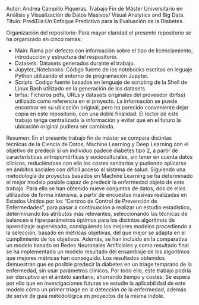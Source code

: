 Autor: Andrea Campillo Piqueras.
Trabajo Fin de Máster Universitario en Análisis y Visualización de Datos Masivos/ Visual Analytics and Big Data.
Título: PrediDia:Un Enfoque Predictivo para la Evaluación de la Diabetes.

Organización del repositorio:
Para mayor claridad el presente repositorio se ha organizado en cinco ramas:
* Main: Rama por defecto con información sobre el tipo de licenciamiento, introducción y estructura del respositorio.
* Datasets: Datasets generados durante el trabajo.
* Jupyter_Notebooks: Código fuente de los notebooks escritos en leguaje Python utilizando el entorno de programación Jupyter.
* Scripts: Codigo fuente basados en lenguaje de scripting de la Shell de Linux Bash utilizado en la generación de 
		       los datasets.
* brfss: Ficheros pdfs, URLs y datasets originales del proveedor (brfss) utilizado como referencia en el proyecto. 
		     La información se puede encontrar en su ubicación original, pero ha parecido conveniente dejar copia
		     en este repositorio, con una doble finalidad: El lector de este trabajo tenga centralizada la información y 
		     evitar que en el futuro la ubicación original pudiera ser cambiada.

Resumen:
En el presente trabajo fin de máster se compara distintas técnicas de la Ciencia de Datos, Machine Learning y 
Deep Learning con el objetivo de predecir si un individuo padece diabetes tipo 2, a partir de características 
antropomórficas y socioculturales, sin tener en cuenta datos clínicos, reduciéndose con ello los costes 
sanitarios y pudiendo aplicarse en ámbitos sociales con difícil acceso al sistema de salud.
Siguiendo una metodología de proyectos basados en Machine Learning se ha determinado el mejor modelo posible
capaz de predecir la enfermedad objeto de este trabajo. Para ello se han obtenido nueve conjuntos de datos,
dos de ellos utilizados de forma intensiva, a partir de encuestas masivas realizadas en Estados Unidos por 
los “Centros de Control de Prevención de Enfermedades”, para pasar a continuación a realizar un estudio 
estadístico, determinando los atributos más relevantes, seleccionando las técnicas de balanceo e hiperparámetros 
óptimos para los distintos algoritmos de aprendizaje supervisado, consiguiendo los mejores modelos procediendo 
a la selección, basado en métricas objetivas, del que mejor se adapta en el cumplimiento de los objetivos. 
Además, se han incluido en la comparativa un modelo basado en Redes Neuronales Artificiales y como resultado 
final se ha implementado un modelo resultado del ensamblaje de los algoritmos que mejores métricas han conseguido.
Los resultados obtenidos demuestran que es posible predecir la diabetes en un triage temprano de la enfermedad, 
sin usar parámetros clínicos.
Por todo ello, este trabajo podría ser disruptivo en el ámbito sanitario, ahorrando tiempo y costes. 
Se espera por ello que en investigaciones futuras se estudie la aplicabilidad de este modelo cómo un primer
triage en la detección de la enfermedad, además de servir de guía metodológica en proyectos de la misma índole.
